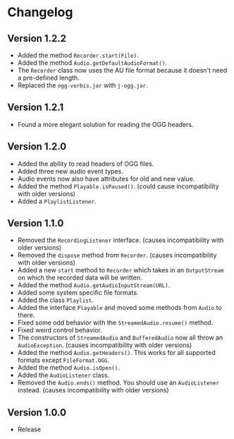 # Changelog
## Version 1.2.2
- Added the method `Recorder.start(File)`.
- Added the method `Audio.getDefaultAudioFormat()`.
- The `Recorder` class now uses the AU file format because it doesn't need a pre-defined length.
- Replaced the `ogg-vorbis.jar` with `j-ogg.jar`.

## Version 1.2.1
- Found a more elegant solution for reading the OGG headers.

## Version 1.2.0
- Added the ability to read headers of OGG files.
- Added three new audio event types.
- Audio events now also have attributes for old and new value.
- Added the method `Playable.isPaused()`. (could cause incompatibility with older versions)
- Added a `PlaylistListener`.

## Version 1.1.0
- Removed the `RecordingListener` interface. (causes incompatibility with older versions)
- Removed the `dispose` method from `Recorder`. (causes incompatibility with older versions)
- Added a new `start` method to `Recorder` which takes in an `OutputStream` on which the recorded data will be written.
- Added the method `Audio.getAudioInputStream(URL)`.
- Added some system specific file formats.
- Added the class `Playlist`.
- Added the interface `Playable` and moved some methods from `Audio` to there.
- Fixed some odd behavior with the `StreamedAudio.resume()` method.
- Fixed weird control behavior.
- The constructors of `StreamedAudio` and `BufferedAudio` now all throw an `AudioException`. (causes incompatibility with older versions)
- Added the method `Audio.getHeaders()`. This works for all supported formats except `FileFormat.OGG`.
- Added the method `Audio.isOpen()`.
- Added the `AudioListener` class.
- Removed the `Audio.ends()` method. You should use an `AudioListener` instead. (causes incompatibility with older versions)

## Version 1.0.0
- Release